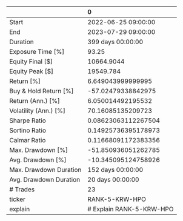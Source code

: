 |                        | 0                        |
|:-----------------------|:-------------------------|
| Start                  | 2022-06-25 09:00:00      |
| End                    | 2023-07-29 09:00:00      |
| Duration               | 399 days 00:00:00        |
| Exposure Time [%]      | 93.25                    |
| Equity Final [$]       | 10664.9044               |
| Equity Peak [$]        | 19549.784                |
| Return [%]             | 6.649043999999995        |
| Buy & Hold Return [%]  | -57.02479338842975       |
| Return (Ann.) [%]      | 6.050014492195532        |
| Volatility (Ann.) [%]  | 70.16085135209723        |
| Sharpe Ratio           | 0.08623063112267504      |
| Sortino Ratio          | 0.14925736395178973      |
| Calmar Ratio           | 0.11668091172383356      |
| Max. Drawdown [%]      | -51.850936051262785      |
| Avg. Drawdown [%]      | -10.345095124758926      |
| Max. Drawdown Duration | 152 days 00:00:00        |
| Avg. Drawdown Duration | 20 days 00:00:00         |
| # Trades               | 23                       |
| ticker                 | RANK-5-KRW-HPO           |
| explain                | # Explain RANK-5-KRW-HPO |